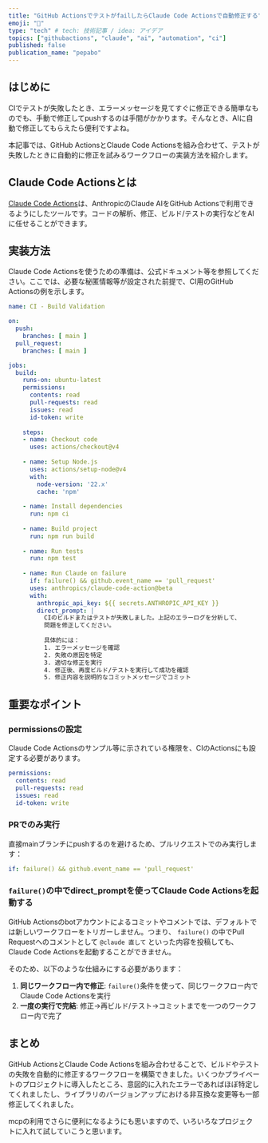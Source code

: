 ```yaml
---
title: "GitHub ActionsでテストがfailしたらClaude Code Actionsで自動修正する"
emoji: "🤖"
type: "tech" # tech: 技術記事 / idea: アイデア
topics: ["githubactions", "claude", "ai", "automation", "ci"]
published: false
publication_name: "pepabo"
---
```


## はじめに

CIでテストが失敗したとき、エラーメッセージを見てすぐに修正できる簡単なものでも、手動で修正してpushするのは手間がかかります。そんなとき、AIに自動で修正してもらえたら便利ですよね。

本記事では、GitHub ActionsとClaude Code Actionsを組み合わせて、テストが失敗したときに自動的に修正を試みるワークフローの実装方法を紹介します。

## Claude Code Actionsとは

[Claude Code Actions](https://github.com/anthropics/claude-code-action)は、AnthropicのClaude AIをGitHub Actionsで利用できるようにしたツールです。コードの解析、修正、ビルド/テストの実行などをAIに任せることができます。

## 実装方法

Claude Code Actionsを使うための準備は、公式ドキュメント等を参照してください。ここでは、必要な秘匿情報等が設定された前提で、CI用のGitHub Actionsの例を示します。

```yaml
name: CI - Build Validation

on:
  push:
    branches: [ main ]
  pull_request:
    branches: [ main ]

jobs:
  build:
    runs-on: ubuntu-latest
    permissions:
      contents: read
      pull-requests: read
      issues: read
      id-token: write
    
    steps:
    - name: Checkout code
      uses: actions/checkout@v4
      
    - name: Setup Node.js
      uses: actions/setup-node@v4
      with:
        node-version: '22.x'
        cache: 'npm'
        
    - name: Install dependencies
      run: npm ci
      
    - name: Build project
      run: npm run build
      
    - name: Run tests
      run: npm test
      
    - name: Run Claude on failure
      if: failure() && github.event_name == 'pull_request'
      uses: anthropics/claude-code-action@beta
      with:
        anthropic_api_key: ${{ secrets.ANTHROPIC_API_KEY }}
        direct_prompt: |
          CIのビルドまたはテストが失敗しました。上記のエラーログを分析して、
          問題を修正してください。
          
          具体的には：
          1. エラーメッセージを確認
          2. 失敗の原因を特定
          3. 適切な修正を実行
          4. 修正後、再度ビルド/テストを実行して成功を確認
          5. 修正内容を説明的なコミットメッセージでコミット
```

## 重要なポイント

### permissionsの設定

Claude Code Actionsのサンプル等に示されている権限を、CIのActionsにも設定する必要があります。

```yaml
permissions:
  contents: read
  pull-requests: read
  issues: read
  id-token: write
```

### PRでのみ実行

直接mainブランチにpushするのを避けるため、プルリクエストでのみ実行します：

```yaml
if: failure() && github.event_name == 'pull_request'
```

### `failure()`の中でdirect_promptを使ってClaude Code Actionsを起動する

GitHub Actionsのbotアカウントによるコミットやコメントでは、デフォルトでは新しいワークフローをトリガーしません。つまり、 `failure()` の中でPull Requestへのコメントとして `@claude 直して` といった内容を投稿しても、Claude Code Actionsを起動することができません。

そのため、以下のような仕組みにする必要があります：

1. **同じワークフロー内で修正**: `failure()`条件を使って、同じワークフロー内でClaude Code Actionsを実行
2. **一度の実行で完結**: 修正→再ビルド/テスト→コミットまでを一つのワークフロー内で完了

## まとめ

GitHub ActionsとClaude Code Actionsを組み合わせることで、ビルドやテストの失敗を自動的に修正するワークフローを構築できました。いくつかプライベートのプロジェクトに導入したところ、意図的に入れたエラーであればほぼ特定してくれましたし、ライブラリのバージョンアップにおける非互換な変更等も一部修正してくれました。

mcpの利用でさらに便利になるようにも思いますので、いろいろなプロジェクトに入れて試していこうと思います。
